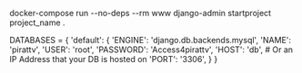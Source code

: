 docker-compose run --no-deps --rm www django-admin startproject project_name .


DATABASES = {
    'default': {
        'ENGINE': 'django.db.backends.mysql',
        'NAME': 'pirattv',
        'USER': 'root',
        'PASSWORD': 'Access4pirattv',
        'HOST': 'db',   # Or an IP Address that your DB is hosted on
        'PORT': '3306',
    }
}
